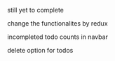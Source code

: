 still yet to complete

change the functionalites by redux

incompleted todo counts in navbar 

delete option for todos








